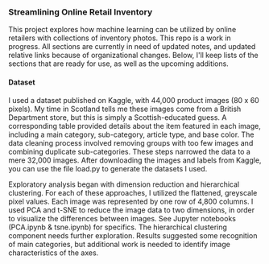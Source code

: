 ### Streamlining Online Retail Inventory

This project explores how machine learning can be utilized by online retailers with collections of inventory photos. This repo is a work in progress. All sections are currently in need of updated notes, and updated relative links because of organizational changes. Below, I'll keep lists of the sections that are ready for use, as well as the upcoming additions. 

#### Dataset

I used a dataset published on Kaggle, with 44,000 product images (80 x 60 pixels). My time in Scotland tells me these images come from a British Department store, but this is simply a Scottish-educated guess. A corresponding table provided details about the item featured in each image, including a main category, sub-category, article type, and base color. The data cleaning process involved removing groups with too few images and combining duplicate sub-categories. These steps narrowed the data to a mere 32,000 images. After downloading the images and labels from Kaggle, you can use the file load.py to generate the datasets I used. 


Exploratory analysis began with dimension reduction and hierarchical clustering. For each of these approaches, I utilized the flattened, greyscale pixel values. Each image was represented by one row of 4,800 columns. I used PCA and t-SNE to reduce the image data to two dimensions, in order to visualize the differences between images. See Jupyter notebooks (PCA.ipynb & tsne.ipynb) for specifics. The hierarchical clustering component needs further exploration. Results suggested some recognition of main categories, but additional work is needed to identify image characteristics of the axes. 





